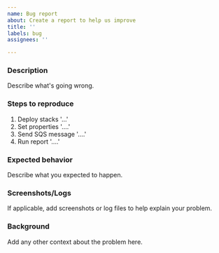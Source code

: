 ```yaml
---
name: Bug report
about: Create a report to help us improve
title: ''
labels: bug
assignees: ''

---
```


### Description

Describe what's going wrong.

### Steps to reproduce

1. Deploy stacks '...'
2. Set properties '....'
3. Send SQS message '....'
4. Run report '....'

### Expected behavior

Describe what you expected to happen.

### Screenshots/Logs

If applicable, add screenshots or log files to help explain your problem.

### Background

Add any other context about the problem here.
